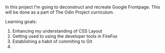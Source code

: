 In this project I'm going to deconstruct and recreate Google Frontpage.
This will be done as a part of The Odin Project curriculum.

Learning goals:
1. Enhancing my understanding of CSS Layout
2. Getting used to using the developer tools in FireFox
3. Establishing a habit of commiting to Git
4. 